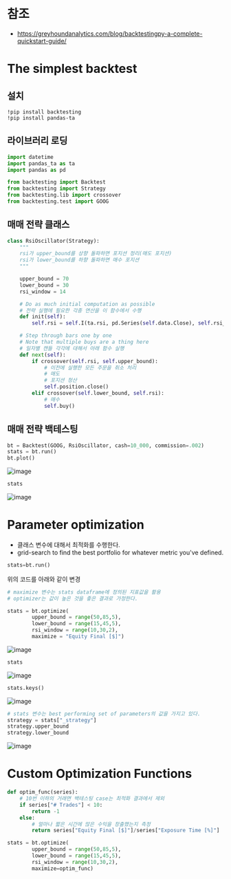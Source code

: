 # 참조
- https://greyhoundanalytics.com/blog/backtestingpy-a-complete-quickstart-guide/

# The simplest backtest
## 설치
```
!pip install backtesting
!pip install pandas-ta

```

## 라이브러리 로딩
```python
import datetime
import pandas_ta as ta
import pandas as pd

from backtesting import Backtest
from backtesting import Strategy
from backtesting.lib import crossover
from backtesting.test import GOOG

```

## 매매 전략 클래스
```python
class RsiOscillator(Strategy):
    """
    rsi가 upper_bound를 상향 돌파하면 포지션 정리(매도 포지션)
    rsi가 lower_bound를 하향 돌파하면 매수 포지션
    """

    upper_bound = 70
    lower_bound = 30
    rsi_window = 14

    # Do as much initial computation as possible
    # 전략 실행에 필요한 각종 연산을 이 함수에서 수행
    def init(self):
        self.rsi = self.I(ta.rsi, pd.Series(self.data.Close), self.rsi_window)

    # Step through bars one by one
    # Note that multiple buys are a thing here
    # 일자별 캔들 각각에 대해서 아래 함수 실행
    def next(self):
        if crossover(self.rsi, self.upper_bound):
            # 이전에 실행한 모든 주문을 취소 처리
            # 매도
            # 포지션 청산
            self.position.close()
        elif crossover(self.lower_bound, self.rsi):
            # 매수
            self.buy()

```

## 매매 전략 백테스팅
```python
bt = Backtest(GOOG, RsiOscillator, cash=10_000, commission=.002)
stats = bt.run()
bt.plot()

```

![image](https://user-images.githubusercontent.com/102650331/181919786-eb8662c1-5512-4fec-890d-6e6fe3afe631.png)

```python
stats

```
![image](https://user-images.githubusercontent.com/102650331/181919823-62292b46-1ee1-45a3-8117-501a2a82f646.png)

# Parameter optimization
- 클래스 변수에 대해서 최적화를 수행한다.
- grid-search to find the best portfolio for whatever metric you've defined.

```python
stats=bt.run()

```
위의 코드를 아래와 같이 변경
```python
# maximize 변수는 stats dataframe에 정의된 지표값을 활용
# optimizer는 값이 높은 것을 좋은 결과로 가정한다.

stats = bt.optimize(
        upper_bound = range(50,85,5),
        lower_bound = range(15,45,5),
        rsi_window = range(10,30,2),
        maximize = "Equity Final [$]")

```


![image](https://user-images.githubusercontent.com/102650331/181920103-fd4fbc34-60eb-43bd-a5dd-d216490cb4b1.png)

```python
stats

```
![image](https://user-images.githubusercontent.com/102650331/181920159-eaecf6bb-5487-4d58-821f-09f28011857e.png)


```python
stats.keys()

```
![image](https://user-images.githubusercontent.com/102650331/181920549-4e5d5e86-b598-4068-8087-d81872dc2290.png)

```python
# stats 변수는 best performing set of parameters의 값을 가지고 있다.
strategy = stats["_strategy"]
strategy.upper_bound
strategy.lower_bound

```
![image](https://user-images.githubusercontent.com/102650331/181920628-b9355499-6821-4f69-af0b-9fc7b32cba16.png)


# Custom Optimization Functions
```python
def optim_func(series):
    # 10번 이하의 거래면 백테스팅 case는 최적화 결과에서 제외
    if series["# Trades"] < 10:
        return -1
    else:
        # 얼마나 짧은 시간에 많은 수익을 창출했는지 측정
        return series["Equity Final [$]"]/series["Exposure Time [%]"]

```

```python
stats = bt.optimize(
        upper_bound = range(50,85,5),
        lower_bound = range(15,45,5),
        rsi_window = range(10,30,2),
        maximize=optim_func)

```

